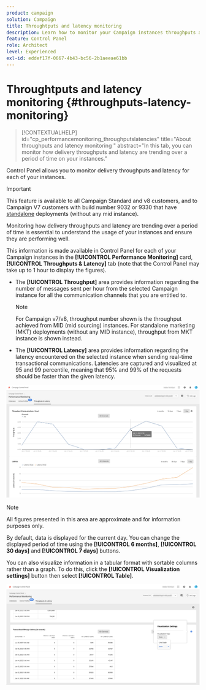 ```yaml
---
product: campaign
solution: Campaign
title: Throughtputs and latency monitoring
description: Learn how to monitor your Campaign instances throughputs and latency in the Control Panel.
feature: Control Panel
role: Architect
level: Experienced
exl-id: eddef17f-0667-4b43-bc56-2b1aeeae61bb
---
```

# Throughtputs and latency monitoring {#throughputs-latency-monitoring}

>[!CONTEXTUALHELP]
>id="cp_performancemonitoring_throughputslatencies"
>title="About throughputs and latency monitoring "
>abstract="In this tab, you can monitor how delivery throughputs and latency are trending over a period of time on your instances."

Control Panel allows you to monitor delivery throughputs and latency for each of your instances.

>[!IMPORTANT]
>
>This feature is available to all Campaign Standard and v8 customers, and to Campaign V7 customers with build number 9032 or 9330 that have [standalone](https://experienceleague.adobe.com/docs/campaign-classic/using/installing-campaign-classic/deployment-types-/standalone-deployment.html) deployments (without any mid instance).

Monitoring how delivery throughputs and latency are trending over a period of time is essential to understand the usage of your instances and ensure they are performing well.

This information is made available in Control Panel for each of your Campaign instances in the **[!UICONTROL Performance Monitoring]** card, **[!UICONTROL Throughputs & Latency]** tab (note that the Control Panel may take up to 1 hour to display the figures).

* The **[!UICONTROL Throughput]** area provides information regarding the number of messages sent per hour from the selected Campaign instance for all the communication channels that you are entitled to.

    >[!NOTE]
    >
    >For Campaign v7/v8, throughput number shown is the throughput achieved from MID (mid sourcing) instances. For standalone marketing (MKT) deployments (without any MID instance), throughput from MKT instance is shown instead.

* The **[!UICONTROL Latency]** area provides information regarding the latency encountered on the selected instance when sending real-time transactional communications. Latencies are captured and visualized at 95 and 99 percentile, meaning that 95% and 99% of the requests should be faster than the given latency.

![](assets/throughput-latencies-overview.png)

>[!NOTE]
>
>All figures presented in this area are approximate and for information purposes only.

By default, data is displayed for the current day. You can change the displayed period of time using the **[!UICONTROL 6 months]**, **[!UICONTROL 30 days]** and **[!UICONTROL 7 days]** buttons.

You can also visualize information in a tabular format with sortable columns rather than a graph. To do this, click the **[!UICONTROL Visualization settings]** button then select **[!UICONTROL Table]**.

![](assets/throughput-latencies-table.png)

